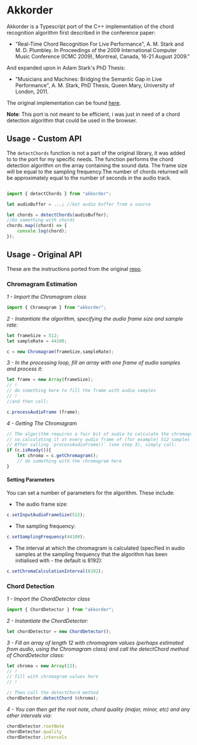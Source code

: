 # Akkorder

Akkorder is a Typescript port of the C++ implementation of the chord recognition algorithm first described in the conference paper:
* "Real-Time Chord Recognition For Live Performance", A. M. Stark and M. D. Plumbley. In Proceedings of the 2009 International Computer Music Conference (ICMC 2009), Montreal, Canada, 16-21 August 2009."

And expanded upon in Adam Stark's PhD Thesis:

* "Musicians and Machines: Bridging the Semantic Gap in Live Performance", A. M. Stark, PhD Thesis, Queen Mary, University of London, 2011.

The original implementation can be found [here](https://github.com/adamstark/Chord-Detector-and-Chromagram).

**Note**: This port is not meant to be efficient, i was just in need of a chord detection algorithm that could be used in the browser.

## Usage - Custom API 
The `detectChords` function is not a part of the original library, it was added to
to the port for my specific needs. The function performs the chord detection algorithm 
on the array containing the sound data.
The frame size will be equal to the sampling frequency.The number of chords returned 
will be approximately equal to the number of seconds in the audio track.
```typescript

import { detectChords } from "akkorder";

let audioBuffer = ...; //Get audio buffer from a source

let chords = detectChords(audioBuffer);
//Do something with chords
chords.map((chord) => {
    console.log(chord);
});
```
## Usage - Original API 

These are the instructions ported from the original [repo](https://github.com/adamstark/Chord-Detector-and-Chromagram).
### Chromagram Estimation

*1 - Import the Chromagram class* 

```typescript
import { Chromagram } from "akkorder";
```
*2 - Instantiate the algorithm, specifying the audio frame size and sample rate:* 
```typescript
let frameSize = 512;
let sampleRate = 44100;

c = new Chromagram(frameSize,sampleRate); 
```

*3 - In the processing loop, fill an array with one frame of audio samples and process it:* 

```typescript
let frame = new Array(frameSize); 
// !
// do something here to fill the frame with audio samples
// !
//and then call:

c.processAudioFrame (frame);
```
*4 - Getting The Chromagram* 
```typescript
// The algorithm requires a fair bit of audio to calculate the chromagram, 
// so calculating it at every audio frame of (for example) 512 samples may be unnecessary (and take up lots of CPU cycles).
// After calling `processAudioFrame()` (see step 3), simply call:
if (c.isReady()){
    let chroma = c.getChromagram();
    // do something with the chromagram here
}
```

#### Setting Parameters
You can set a number of parameters for the algorithm. These include:
* The audio frame size:

``` typescript
c.setInputAudioFrameSize(512);
```

* The sampling frequency:
``` typescript
c.setSamplingFrequency(44100);
```

* The interval at which the chromagram is calculated (specified in audio samples at the sampling frequency that the algorithm has been initialised with - the default is 8192):
``` typescript
c.setChromaCalculationInterval(8192);
```


### Chord Detection

*1 - Import the ChordDetector class* 

```typescript
import { ChordDetector } from "akkorder";
```
*2 - Instantiate the ChordDetector:* 
```typescript
let chordDetector = new ChordDetector();
```

*3 - Fill an array of length 12 with chromagram values (perhaps estimated from audio, 
using the Chromagram class) and call the detectChord method of ChordDetector class:*
```typescript
let chroma = new Array(12);
// !
// fill with chromagram values here
// !

// Then call the detectChord method
chordDetector.detectChord (chroma);
```

*4 - You can then get the root note, chord quality (major, minor, etc) 
and any other intervals via:* 
```typescript
chordDetector.rootNote
chordDetector.quality
chordDetector.intervals
```

